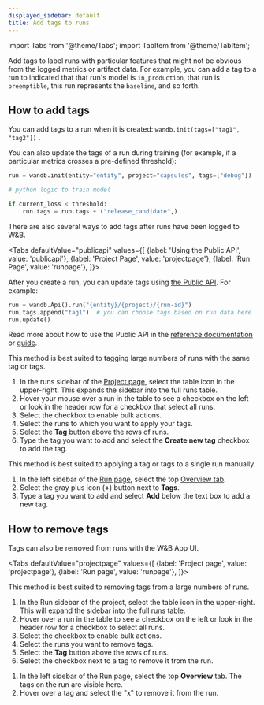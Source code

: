 ```yaml
---
displayed_sidebar: default
title: Add tags to runs
---
```

import Tabs from '@theme/Tabs';
import TabItem from '@theme/TabItem';

Add tags to label runs with particular features that might not be obvious from the logged metrics or artifact data. For example, you can add a tag to a run to indicated that that run's model is `in_production`, that run is `preemptible`, this run represents the `baseline`, and so forth.

## How to add tags

You can add tags to a run when it is created: `wandb.init(tags=["tag1", "tag2"])` .

You can also update the tags of a run during training (for example, if a particular metrics crosses a pre-defined threshold):

```python
run = wandb.init(entity="entity", project="capsules", tags=["debug"])

# python logic to train model

if current_loss < threshold:
    run.tags = run.tags + ("release_candidate",)
```

There are also several ways to add tags after runs have been logged to W&B.

<Tabs
  defaultValue="publicapi"
  values={[
    {label: 'Using the Public API', value: 'publicapi'},
    {label: 'Project Page', value: 'projectpage'},
    {label: 'Run Page', value: 'runpage'},
  ]}>
  <TabItem value="publicapi">

After you create a run, you can update tags using [the Public API](../track/public-api-guide.md). For example:

```python
run = wandb.Api().run("{entity}/{project}/{run-id}")
run.tags.append("tag1")  # you can choose tags based on run data here
run.update()
```

Read more about how to use the Public API in the [reference documentation](../../ref/README.md) or [guide](../track/public-api-guide.md).

  </TabItem>
  <TabItem value="projectpage">

This method is best suited to tagging large numbers of runs with the same tag or tags.

1. In the runs sidebar of the [Project page](../app/pages/project-page.md), select the table icon in the upper-right.  This expands the sidebar into the full runs table.
2. Hover your mouse over a run in the table to see a checkbox on the left or look in the header row for a checkbox that select all runs.
3. Select the checkbox to enable bulk actions. 
4. Select the runs to which you want to apply your tags.
5. Select the **Tag** button above the rows of runs.
6. Type the tag you want to add and select the **Create new tag** checkbox to add the tag.

  </TabItem>
  <TabItem value="runpage">

This method is best suited to applying a tag or tags to a single run manually.

1. In the left sidebar of the [Run page](./run-page.md), select the top [Overview tab](./run-page.md#overview-tab).
2. Select the gray plus icon (**+**) button next to **Tags**.
3. Type a tag you want to add and select **Add** below the text box to add a new tag.

  </TabItem>
</Tabs>



## How to remove tags

Tags can also be removed from runs with the W&B App UI.

<Tabs
  defaultValue="projectpage"
  values={[
    {label: 'Project page', value: 'projectpage'},
    {label: 'Run page', value: 'runpage'},
  ]}>
  <TabItem value="projectpage">

This method is best suited to removing tags from a large numbers of runs.

1. In the Run sidebar of the project, select the table icon in the upper-right.  This will expand the sidebar into the full runs table.
2. Hover over a run in the table to see a checkbox on the left or look in the header row for a checkbox to select all runs.
3. Select the checkbox to enable bulk actions. 
4. Select the runs you want to remove tags.
5. Select the **Tag** button above the rows of runs.
6. Select the checkbox next to a tag to remove it from the run.

  </TabItem>
  <TabItem value="runpage">

1. In the left sidebar of the Run page, select the top **Overview** tab. The tags on the run are visible here.
2. Hover over a tag and select the "x" to remove it from the run.

  </TabItem>
</Tabs>
